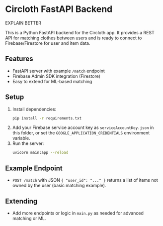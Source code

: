 # Circloth FastAPI Backend

EXPLAIN BETTER


This is a Python FastAPI backend for the Circloth app. It provides a REST API for matching clothes between users and is ready to connect to Firebase/Firestore for user and item data.

## Features
- FastAPI server with example `/match` endpoint
- Firebase Admin SDK integration (Firestore)
- Easy to extend for ML-based matching

## Setup
1. Install dependencies:
   ```bash
   pip install -r requirements.txt
   ```
2. Add your Firebase service account key as `serviceAccountKey.json` in this folder, or set the `GOOGLE_APPLICATION_CREDENTIALS` environment variable.
3. Run the server:
   ```bash
   uvicorn main:app --reload
   ```

## Example Endpoint
- `POST /match` with JSON `{ "user_id": "..." }` returns a list of items not owned by the user (basic matching example).

## Extending
- Add more endpoints or logic in `main.py` as needed for advanced matching or ML.
